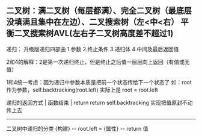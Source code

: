 二叉树：满二叉树（每层都满）、完全二叉树（最底层没填满且集中在左边）、二叉搜索树（左<中<右）
        平衡二叉搜索树AVL(左右子二叉树高度差不超过1)
--------------------------------------------------------------------


递归：
升级版递归四部曲
1.参数
2.终止条件
3.递归体
4.中间及最后返回值

2和4的解释：2是第一次递归终止，但是终止之后值一层层向上返回（有值或无值）

1和4统一考虑：因为递归中参数本质是把前一个状态传给下一个状态了 
如：root作为参数，self.backtracking(root.left) 实际上是 root = root.left

递归的返回方式 | 函数结束
              | return   return self.backtracking 实现把值原封不动传上去

-------------------------------------------------------------------


二叉树中递归的分类
{构建} -- root.left =
{属性} -- return 值

